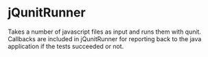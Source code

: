 jQunitRunner
============

Takes a number of javascript files as input and runs them with qunit. Callbacks are included in jQunitRunner for reporting back to the java application if the tests succeeded or not.
